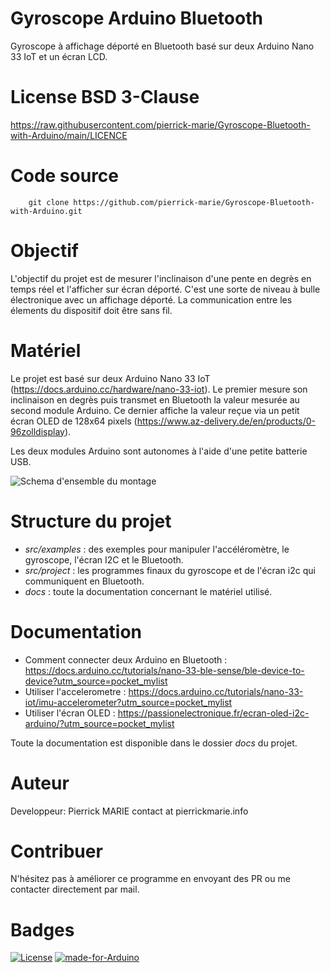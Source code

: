 Gyroscope Arduino Bluetooth
=============================

Gyroscope à affichage déporté en Bluetooth basé sur deux Arduino Nano 33 IoT et un écran LCD.

# License BSD 3-Clause

https://raw.githubusercontent.com/pierrick-marie/Gyroscope-Bluetooth-with-Arduino/main/LICENCE

# Code source

```
	git clone https://github.com/pierrick-marie/Gyroscope-Bluetooth-with-Arduino.git
```

# Objectif 

L'objectif du projet est de mesurer l'inclinaison d'une pente en degrès en temps réel et l'afficher sur écran déporté.
C'est une sorte de niveau à bulle électronique avec un affichage déporté.
La communication entre les élements du dispositif doit être sans fil.

# Matériel

Le projet est basé sur deux Arduino Nano 33 IoT (https://docs.arduino.cc/hardware/nano-33-iot).
Le premier mesure son inclinaison en degrès puis transmet en Bluetooth la valeur mesurée au second module Arduino. Ce dernier affiche la valeur reçue via un petit écran OLED de 128x64 pixels (https://www.az-delivery.de/en/products/0-96zolldisplay).

Les deux modules Arduino sont autonomes à l'aide d'une petite batterie USB.

![Schema d'ensemble du montage](https://framagit.org/pierrick/gyroscope-ble/-/raw/main/docs/schema/vue-densemble.png)

# Structure du projet

* *src/examples* : des exemples pour manipuler l'accéléromètre, le gyroscope, l'écran I2C et le Bluetooth.
* *src/project* : les programmes finaux du gyroscope et de l'écran i2c qui communiquent en Bluetooth.
* *docs* : toute la documentation concernant le matériel utilisé.

# Documentation

* Comment connecter deux Arduino en Bluetooth : https://docs.arduino.cc/tutorials/nano-33-ble-sense/ble-device-to-device?utm_source=pocket_mylist
* Utiliser l'accelerometre : https://docs.arduino.cc/tutorials/nano-33-iot/imu-accelerometer?utm_source=pocket_mylist
* Utiliser l'écran OLED : https://passionelectronique.fr/ecran-oled-i2c-arduino/?utm_source=pocket_mylist

Toute la documentation est disponible dans le dossier *docs* du projet.

# Auteur

Developpeur: Pierrick MARIE contact at pierrickmarie.info

# Contribuer

N'hésitez pas à améliorer ce programme en envoyant des PR ou me contacter directement par mail.

# Badges

[![License](https://img.shields.io/badge/License-BSD%203--Clause-green.svg)](https://opensource.org/licenses/BSD-3-Clause) [![made-for-Arduino](https://img.shields.io/badge/Made%20for-Arduino-%23E34F26.svg)](https://www.arduino.cc/)
